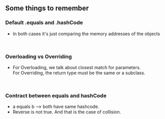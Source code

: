 ## Some things to remember ##

### Default .equals and .hashCode ###
* In both cases it's just comparing the memory addresses of the objects

&nbsp;

### Overloading vs Overriding ###
* For Overloading, we talk about closest match for parameters.   
  For Overriding, the return type must be the same or a subclass. 
  
&nbsp;

### Contract between equals and hashCode ###
* a equals b --> both have same hashcode. 
* Reverse is not true. And that is the case of collision. 

&nbsp;
